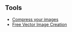 

## Tools

- [Compress your images](https://compressor.io/)
- [Free Vector Image Creation](https://www.drawkit.io/)
